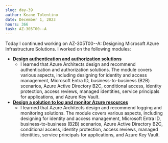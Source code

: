 ```yaml
---
slug: day-39
author: Keane Tolentino
date: December 1, 2023
hours: 366
task: AZ-305T00--A
---
```


Today I continued working on AZ-305T00--A: Designing Microsoft Azure Infrastructure Solutions. I worked on the following modules:

- **[Design authentication and authorization solutions](https://learn.microsoft.com/en-us/training/modules/design-authentication-authorization-solutions/)**
  - I learned that Azure Architects design and recommend authentication and authorization solutions. The module covers various aspects, including designing for identity and access management, Microsoft Entra ID, business-to-business (B2B) scenarios, Azure Active Directory B2C, conditional access, identity protection, access reviews, managed identities, service principals for applications, and Azure Key Vault.
- **[Design a solution to log and monitor Azure resources](https://learn.microsoft.com/en-us/training/modules/design-solution-to-log-monitor-azure-resources/)**
  - I learned that Azure Architects design and recommend logging and monitoring solutions. The module covers various aspects, including designing for identity and access management, Microsoft Entra ID, business-to-business (B2B) scenarios, Azure Active Directory B2C, conditional access, identity protection, access reviews, managed identities, service principals for applications, and Azure Key Vault.
